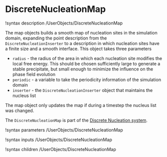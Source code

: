 # DiscreteNucleationMap

!syntax description /UserObjects/DiscreteNucleationMap

The map objects builds a smooth map of nucleation sites in the simulation domain, expanding the point description from the ```DiscreteNucleationInserter``` to a description in which nucleation sites have a finite size and a smooth interface. This object takes three parameters

- ```radius``` - the radius of the area in which each nucleation site modifies the local free energy. This should be chosen sufficiently large to generate a stable precipitate, but small enough to minimize the influence on the phase field evolution
- ```periodic``` - a variable to take the periodicity information of the simulation domain
- ```inserter``` - the ```DiscreteNucleationInserter``` object that maintains the nucleus list

The map object only updates the map if during a timestep the nucleus list was changed.

The `DiscreteNucleationMap` is part of the [Discrete Nucleation system](Nucleation/DiscreteNucleation.md).

!syntax parameters /UserObjects/DiscreteNucleationMap

!syntax inputs /UserObjects/DiscreteNucleationMap

!syntax children /UserObjects/DiscreteNucleationMap
